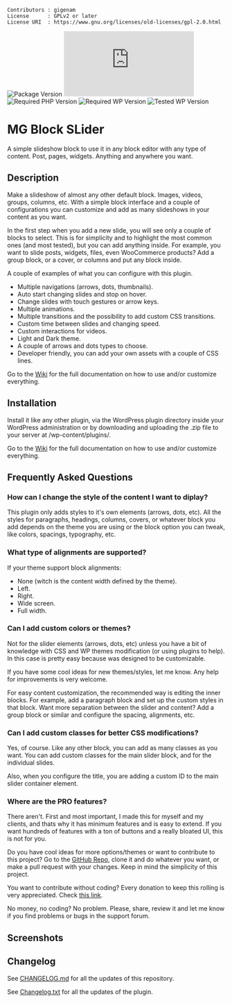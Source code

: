 ```
Contributors : gigenam
License      : GPLv2 or later
License URI  : https://www.gnu.org/licenses/old-licenses/gpl-2.0.html
```

![Package Version](https://img.shields.io/github/package-json/v/gigenam/mgblockslider)
![Required Node Version](https://img.shields.io/badge/Minimum->=16.x%20-blue?logo=node.js)
![Required PHP Version](https://img.shields.io/badge/Recomended->=7.0-blue?logo=php)
![Required WP Version](https://img.shields.io/badge/Required->=5.9-blue?logo=wordpress)
![Tested WP Version](https://img.shields.io/badge/Tested-6.0.2-lightgrey?logo=wordpress)

# MG Block SLider

A simple slideshow block to use it in any block editor with any type of content.
Post, pages, widgets. Anything and anywhere you want.

## Description

Make a slideshow of almost any other default block. Images, videos, groups,
columns, etc. With a simple block interface and a couple of configurations you
can customize and add as many slideshows in your content as you want.

In the first step when you add a new slide, you will see only a couple of blocks
to select. This is for simplicity and to highlight the most common ones (and most
tested), but you can add anything inside. For example, you want to slide posts,
widgets, files, even WooCommerce products? Add a group block, or a cover, or
columns and put any block inside.

A couple of examples of what you can configure with this plugin.

- Multiple navigations (arrows, dots, thumbnails).
- Auto start changing slides and stop on hover.
- Change slides with touch gestures or arrow keys.
- Multiple animations.
- Multiple transitions and the possibility to add custom CSS transitions.
- Custom time between slides and changing speed.
- Custom interactions for videos.
- Light and Dark theme.
- A couple of arrows and dots types to choose.
- Developer friendly, you can add your own assets with a couple of CSS lines.

Go to the [Wiki](https://github.com/gigenam/wiki) for the full documentation on
how to use and/or customize everything.

## Installation

Install it like any other plugin, via the WordPress plugin directory inside your
WordPress administration or by downloading and uploading the .zip file to your
server at /wp-content/plugins/.

Go to the [Wiki](https://github.com/gigenam/wiki) for the full documentation on
how to use and/or customize everything.

## Frequently Asked Questions

### How can I change the style of the content I want to diplay?

This plugin only adds styles to it's own elements (arrows, dots, etc). All the
styles for paragraphs, headings, columns, covers, or whatever block you add
depends on the theme you are using or the block option you can tweak, like colors,
spacings, typography, etc.

### What type of alignments are supported?

If your theme support block alignments:

- None (witch is the content width defined by the theme).
- Left.
- Right.
- Wide screen.
- Full width.

### Can I add custom colors or themes?

Not for the slider elements (arrows, dots, etc) unless you have a bit of knowledge
with CSS and WP themes modification (or using plugins to help). In this case is
pretty easy because was designed to be customizable.

If you have some cool ideas for new themes/styles, let me know. Any help for
improvements is very welcome.

For easy content customization, the recommended way is editing the inner blocks.
For example, add a paragraph block and set up the custom styles in that block.
Want more separation between the slider and content? Add a group block or similar
and configure the spacing, alignments, etc.

### Can I add custom classes for better CSS modifications?

Yes, of course. Like any other block, you can add as many classes as you want.
You can add custom classes for the main slider block, and for the individual
slides.

Also, when you configure the title, you are adding a custom ID to the main slider
container element.

### Where are the PRO features?

There aren't. First and most important, I made this for myself and my clients,
and thats why it has minimum features and is easy to extend. If you want hundreds
of features with a ton of buttons and a really bloated UI, this is not for you.

Do you have cool ideas for more options/themes or want to contribute to this project?
Go to the [GitHub Repo](https://github.com/gigenam/mgblockslider), clone it and
do whatever you want, or make a pull request with your changes. Keep in mind the
simplicity of this project.

You want to contribute without coding? Every donation to keep this rolling is very
appreciated. Check [this link](https://www.paypal.com/donate/?hosted_button_id=X73V9XW8Y94C8).

No money, no coding? No problem. Please, share, review it and let me know if you
find problems or bugs in the support forum.

## Screenshots

## Changelog

See [CHANGELOG.md](./CHANGELOG.md) for all the updates of this repository.

See [Changelog.txt](./app/changelog.txt) for all the updates of the plugin.
